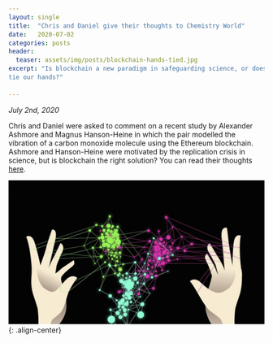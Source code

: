 ```yaml
---
layout: single
title:  "Chris and Daniel give their thoughts to Chemistry World"
date:   2020-07-02
categories: posts
header:
  teaser: assets/img/posts/blockchain-hands-tied.jpg
excerpt: "Is blockchain a new paradigm in safeguarding science, or does it just
tie our hands?"

---
```

*July 2nd, 2020*

Chris and Daniel were asked to comment on a recent study by Alexander Ashmore
and Magnus Hanson-Heine in which the pair modelled the vibration of a carbon
monoxide molecule using the Ethereum blockchain. Ashmore and Hanson-Heine were
motivated by the replication crisis in science, but is blockchain the right
solution? You can read their thoughts
[here](https://www.chemistryworld.com/opinion/can-computational-chemistry-benefit-from-blockchain/4012030.article).


![blockchain-hands-tied](/assets/img/posts/blockchain-hands-tied.jpg){: .align-center}
